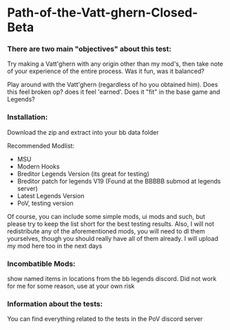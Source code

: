 # Path-of-the-Vatt-ghern-Closed-Beta

### There are two main "objectives" about this test:

Try making a Vatt'ghern with any origin other than my mod's, then take note of your experience of the entire process. Was it fun, was it balanced?

Play around with the Vatt'ghern (regardless of ho you obtained him). Does this feel broken op? does it feel 'earned'. Does it "fit" in the base game and Legends?


### Installation:

Download the zip and extract into your bb data folder

Recommended Modlist:
* MSU
* Modern Hooks
* Breditor Legends Version (its great for testing)
* Breditor patch for legends V19 (Found at the BBBBB submod at legends server)
* Latest Legends Version
* PoV, testing version

Of course, you can include some simple mods, ui mods and such, but please try to keep the list short for the best testing results. Also, I will not redistribute any of the aforementioned mods, you will need to dl them yourselves, though you should really have all of them already. I will upload my mod here too in the next days 

### Incombatible Mods:
show named items in locations from the bb legends discord. Did not work for me for some reason, use at your own risk


### Information about the tests:
You can find everything related to the tests in the PoV discord server
